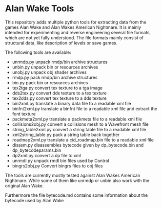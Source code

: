 Alan Wake Tools
===============

This repository adds multiple python tools for extracting data from the games Alan Wake and Alan Wakes American 
Nightmare. It is mainly intended for experimenting and reverse engineering several file formats, which are not yet 
fully understood. The file formats mainly consist of structural data, like description of levels or save games.

The following tools are available:

* unrmdp.py unpack rmdp/bin archive structures
* unbin.py unpack bin or resources archives
* unobj.py unpack obj shader archives
* rmdp.py pack rmdp/bin archive structures
* bin.py pack bin or resources archives
* tex2tga.py convert tex texture to a tga image
* dds2tex.py convert dds texture to a tex texture
* tex2dds.py convert tex texture to a dds texture
* bin2xml.py translate a binary data file to a readable xml file
* binfnt2xml.py translate a binfnt file to a readable xml file and extract the font texture
* packmeta2xml.py translate a packmeta file to a readable xml file
* collisions2obj.py convert a collisions mesh to a Wavefront mesh file
* string_table2xml.py convert a string table file to a readable xml file
* xml2string_table.py pack a string table back together
* roadmap2xml.py translate a cid_roadmap.bin file to a readable xml file
* disasm.py disassembles bytecode given by dp_bytecode.bin and dp_bytecodeparams.bin
* dp2xml.py convert a dp file to xml
* unrmdl.py unpack rmdl bin files used by Control
* bingrs2obj.py Convert bingrs files to obj files

The tools are currently mostly tested against Alan Wakes American Nightmare. While some of them like unrmdp or unbin
also work with the original Alan Wake.

Furthermore the file bytecode.md contains some information about the bytecode used by Alan Wake